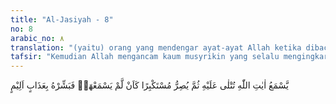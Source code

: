 ```yaml
---
title: "Al-Jasiyah - 8"
no: 8
arabic_no: ٨
translation: "(yaitu) orang yang mendengar ayat-ayat Allah ketika dibacakan kepadanya namun dia tetap menyombongkan diri seakan-akan dia tidak mendengarnya. Maka peringatkanlah dia dengan azab yang pedih."
tafsir: "Kemudian Allah mengancam kaum musyrikin yang selalu mengingkari kebenaran ayat-ayat Al-Qur'an dengan ancaman yang sangat mengerikan. Mereka tetap mendustakan kebenaran ayat-ayat Al-Qur'an, padahal di dalamnya terdapat keterangan tentang dalil-dalil dan bukti-bukti keesaan dan kekuasaan-Nya yang cukup jelas. Bukti dan keterangan itu telah mereka dengar sendiri. Menurut ukuran yang wajar, tentu mereka telah memahaminya. Akan tetapi, yang terjadi adalah sebaliknya. Itulah sebabnya mereka disebut dalam ayat ini orang-orang yang banyak berdusta dan banyak melakukan perbuatan dosa.\n\nSelanjutnya diterangkan bahwa keadaan orang-orang musyrik sebelum dan sesudah mendengar ayat-ayat Al-Qur'an tetap sama, tidak ada perubahan dalam sikap dan perilaku mereka, bahkan mereka bertambah ingkar dan menyombongkan diri. Itulah sebabnya dalam ayat ini mereka dikatakan seolah-olah tidak pernah mendengar ayat-ayat Al-Qur'an yang disampaikan kepada mereka.\n\nDalam ayat yang lain, diterangkan bahwa mereka sendiri mengakui tidak pernah merasa mendengar Al-Qur'an yang disampaikan kepada mereka. Allah berfirman:\n\nDan mereka berkata, \"Hati kami sudah tertutup dari apa yang engkau seru kami kepadanya dan telinga kami sudah tersumbat, dan di antara kami dan engkau ada dinding, karena itu lakukanlah (sesuai kehendakmu), sesungguhnya kami akan melakukan (sesuai kehendak kami).\" (Fussilat/41: 5)\n\nDalam ayat lain:\n\nDan orang-orang yang tidak beriman pada telinga mereka ada sumbatan, dan (Al-Qur'an) itu merupakan kegelapan bagi mereka. (Fussilat/41: 44)\n\nPada akhir ayat ini, Allah memerintahkan kepada Rasul-Nya menyampaikan kabar gembira kepada mereka bahwa mereka akan memperoleh azab yang pedih di neraka nanti. Dalam ayat ini disebutkan bahwa memberitakan adanya azab yang pedih merupakan suatu berita gembira, bukan suatu berita duka. Ungkapan ini sengaja dibuat demikian untuk membalas sikap mereka yang memperolok-olokkan ayat-ayat Al-Qur'an yang disampaikan kepadanya dan untuk menunjukkan bahwa sikap mereka itu merupakan sikap yang sudah melampaui batas. Karena itu, yang dimaksud dengan kabar gembira di sini ialah lawan daripada kabar gembira itu, yaitu kabar sedih sebagai penghinaan kepada mereka."
---
```

يَّسْمَعُ اٰيٰتِ اللّٰهِ تُتْلٰى عَلَيْهِ ثُمَّ يُصِرُّ مُسْتَكْبِرًا كَاَنْ لَّمْ يَسْمَعْهَاۚ فَبَشِّرْهُ بِعَذَابٍ اَلِيْمٍ